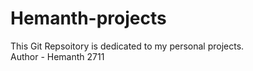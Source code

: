 # Hemanth-projects
This Git Repsoitory is dedicated to my personal projects. 
<br>
Author - Hemanth 2711
